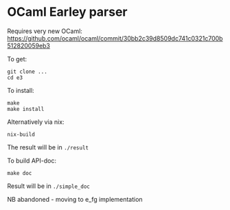# OCaml Earley parser

Requires very new OCaml: <https://github.com/ocaml/ocaml/commit/30bb2c39d8509dc741c0321c700b512820059eb3>

To get:

~~~
git clone ...
cd e3
~~~


To install:

~~~
make
make install
~~~


Alternatively via nix:

~~~
nix-build
~~~

The result will be in `./result`


To build API-doc:

~~~
make doc
~~~

Result will be in `./simple_doc`



NB abandoned - moving to e_fg implementation
